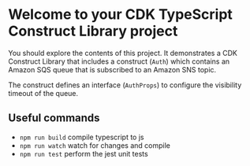 # Welcome to your CDK TypeScript Construct Library project

You should explore the contents of this project. It demonstrates a CDK Construct Library that includes a construct (`Auth`)
which contains an Amazon SQS queue that is subscribed to an Amazon SNS topic.

The construct defines an interface (`AuthProps`) to configure the visibility timeout of the queue.

## Useful commands

* `npm run build`   compile typescript to js
* `npm run watch`   watch for changes and compile
* `npm run test`    perform the jest unit tests
